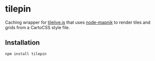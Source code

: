 # tilepin

Caching wrapper for [tilelive.js](http://github.com/mapbox/tilelive.js) that
uses [node-mapnik](http://github.com/mapnik/node-mapnik) to render tiles and
grids from a CartoCSS style file. 

## Installation

    npm install tilepin

